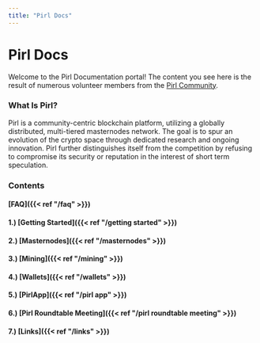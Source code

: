 ```yaml
---
title: "Pirl Docs"
---
```


# Pirl Docs

Welcome to the Pirl Documentation portal!  The content you see here is the result of numerous volunteer members from the [Pirl Community](https://discord.gg/ZSAzcmn).

### What Is Pirl?

Pirl is a community-centric blockchain platform, utilizing a globally distributed, multi-tiered masternodes network. The goal is to spur an evolution of the crypto space through dedicated research and ongoing innovation.  Pirl further distinguishes itself from the competition by refusing to compromise its security or reputation in the interest of short term speculation.

### Contents
#### [FAQ]({{< ref "/faq" >}})
#### 1.) [Getting Started]({{< ref "/getting started" >}})
#### 2.) [Masternodes]({{< ref "/masternodes" >}})
#### 3.) [Mining]({{< ref "/mining" >}})
#### 4.) [Wallets]({{< ref "/wallets" >}})
#### 5.) [PirlApp]({{< ref "/pirl app" >}})
#### 6.) [Pirl Roundtable Meeting]({{< ref "/pirl roundtable meeting" >}})
#### 7.) [Links]({{< ref "/links" >}})

